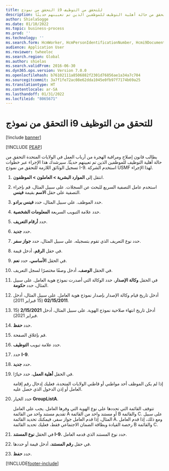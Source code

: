 ```yaml
---
title: التحقق من نموذج i9 للتحقق من التوظيف
description: يطالب قانون إصلاح ومراقبة الهجرة من أرباب العمل في الولايات المتحدة التحقق من حالة أهلية التوظيف للموظفين الذين تم تعيينهم حديثًا.
author: ShielaSogge
ms.date: 01/10/2022
ms.topic: business-process
ms.prod: ''
ms.technology: ''
ms.search.form: HcmWorker, HcmPersonIdentificationNumber, Hcmi9Document
audience: Application User
ms.reviewer: twheeloc
ms.search.region: Global
ms.author: shielas
ms.search.validFrom: 2016-06-30
ms.dyn365.ops.version: Version 7.0.0
ms.openlocfilehash: b76102111a8506882f2301d76856ae1a34a7c704
ms.sourcegitcommit: 3a7f1fe72ac08e62dda1045e0fb97f7174b69a25
ms.translationtype: HT
ms.contentlocale: ar-SA
ms.lasthandoff: 01/31/2022
ms.locfileid: "8065671"
---
```

# <a name="employment-verification-i9-verification"></a>التحقق من نموذج i9 للتحقق من التوظيف

[!include [banner](../../../includes/banner.md)]


[!INCLUDE [PEAP](../../../../../includes/peap-1.md)]

يطالب قانون إصلاح ومراقبة الهجرة من أرباب العمل في الولايات المتحدة التحقق من حالة أهلية التوظيف للموظفين الذين تم تعيينهم حديثًا. سيرشدك هذا الإجراء عبر خطوات تسجيل الوثائق اللازمة للتحقق من نموذج I-9. استخدم الشركة USMF لهذا الإجراء.

1. انتقل إلى **الموارد البشرية \> العاملون \> الموظفون**.
2. استخدم عامل التصفية السريع للبحث عن السجلات. على سبيل المثال، قم بإجراء التصفية على حقل **الاسم** بقيمة **فينس**.
3. حدد الموظف. علي سبيل المثال، حدد **فينس برادو**.
4. حدد علامة التبويب السريعة **المعلومات الشخصية**.
5. حدد **أرقام التعريف**.
6. حدد **جديد**.
7. حدد نوع التعريف الذي تقوم بتسجيله. على سبيل المثال، حدد **جواز سفر**.
8. في حقل **الرقم**، أدخل قيمة.
9. في الحقل **الأساسي**، حدد **نعم**.
10. في الحقل **الوصف**، أدخل وصفًا مختصرًا لسجل التعريف.
11. في الحقل **وكالة الإصدار**، حدد الوكالة التي أصدرت نموذج هوية العامل. على سبيل المثال، حدد **حكومة**.
12. أدخل تاريخ قيام وكالة الإصدار بإصدار نموذج هوية العامل. على سبيل المثال، أدخل **02/15/2011** ‏(15 فبراير 2011).
13. أدخل تاريخ انتهاء صلاحية نموذج الهوية. على سبيل المثال، أدخل **2/15/2021** ‏(15 فبراير 2021).
14. حدد **حفظ**.
15. قم بإغلاق الصفحة.
16. حدد علامة تبويب **التوظيف**.
17. حدد **I-9**.
18. حدد **جديد**.
19. في الحقل **أهلية العمل**‬، حدد خيارًا.

    إذا لم يكن الموظف أحد مواطني أو قاطني الولايات المتحدة، فعليك إدخال رقم إقامة العامل أو إذن الدخول الذي حصل عليه.

20. حدد الخيار **GroupListA**.

    تتوقف القائمة التي تحددها على نوع الهوية التي وفرها العامل. يجب على العامل تقديم مستند واحد من القائمة A أو مستند واحد من القائمة B والقائمة C. على سبيل المثال، إذا قدم العامل جواز سفر، فيمكنك تحديد القائمة A. ومع ذلك، إذا قدم العامل رخصة القيادة وبطاقة الضمان الاجتماعي فقط، فعليك تحديد القائمة B والقائمة C.

21. في الحقل **نوع المستند I-9**، حدد نوع المستند الذي قدمه العامل.
22. في حقل **رقم المستند**، أدخل قيمة أو حددها.
23. حدد **حفظ**.

[!INCLUDE[footer-include](../../../../../includes/footer-banner.md)]
